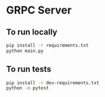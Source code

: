 # GRPC Server

## To run locally

```bash
pip install -r requirements.txt
python main.py
```

## To run tests

```bash
pip install -r dev-requirements.txt
python -m pytest
```
